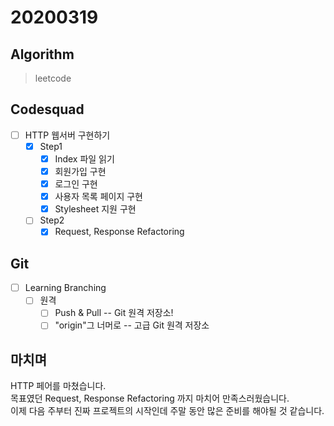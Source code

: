 # 20200319

## Algorithm

> leetcode  

## Codesquad

- [ ] HTTP 웹서버 구현하기
  - [x] Step1
    - [x] Index 파일 읽기  
    - [x] 회원가입 구현
    - [x] 로그인 구현
    - [x] 사용자 목록 페이지 구현
    - [x] Stylesheet 지원 구현
  - [ ] Step2
    - [x] Request, Response Refactoring

## Git

- [ ] Learning Branching
  - [ ] 원격
    - [ ] Push & Pull -- Git 원격 저장소!
    - [ ] "origin"그 너머로 -- 고급 Git 원격 저장소

## 마치며

HTTP 페어를 마쳤습니다.  
목표였던 Request, Response Refactoring 까지 마치어 만족스러웠습니다.  
이제 다음 주부터 진짜 프로젝트의 시작인데 주말 동안 많은 준비를 해야될 것 같습니다.
